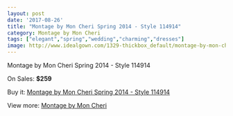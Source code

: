 ```yaml
---
layout: post
date: '2017-08-26'
title: "Montage by Mon Cheri Spring 2014 - Style 114914"
category: Montage by Mon Cheri
tags: ["elegant","spring","wedding","charming","dresses"]
image: http://www.idealgown.com/1329-thickbox_default/montage-by-mon-cheri-spring-2014-style-114914.jpg
---
```

Montage by Mon Cheri Spring 2014 - Style 114914

On Sales: **$259**
<a href="https://www.idealgown.com/en/montage-by-mon-cheri/605-montage-by-mon-cheri-spring-2014-style-114914.html"><amp-img layout="responsive" width="600" height="600" src="//www.idealgown.com/1329-thickbox_default/montage-by-mon-cheri-spring-2014-style-114914.jpg" alt="Montage by Mon Cheri Spring 2014 - Style 114914 0" /></a>
<a href="https://www.idealgown.com/en/montage-by-mon-cheri/605-montage-by-mon-cheri-spring-2014-style-114914.html"><amp-img layout="responsive" width="600" height="600" src="//www.idealgown.com/1330-thickbox_default/montage-by-mon-cheri-spring-2014-style-114914.jpg" alt="Montage by Mon Cheri Spring 2014 - Style 114914 1" /></a>

Buy it: [Montage by Mon Cheri Spring 2014 - Style 114914](https://www.idealgown.com/en/montage-by-mon-cheri/605-montage-by-mon-cheri-spring-2014-style-114914.html "Montage by Mon Cheri Spring 2014 - Style 114914")

View more: [Montage by Mon Cheri](https://www.idealgown.com/en/9-montage-by-mon-cheri "Montage by Mon Cheri")